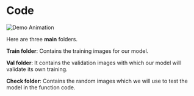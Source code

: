 # Code

![Demo Animation](https://media.giphy.com/media/jRTlHjXwkw43WRgCnW/giphy.gif)

Here are three **main** folders.
 
**Train folder**: Contains the training images for our model.

**Val folder**: It contains the validation images with which our model will validate its own training.

**Check folder**: Contains the random images which we will use to test the model in the function code.